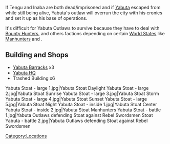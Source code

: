 If Tengu and Inaba are both dead/imprisoned and if
[Yabuta](Yabuta_of_the_Sands.md "wikilink") escaped from [](Tengu's_Vault.md) while still being alive, Yabuta's
outlaw will overrun the city with his cronies and set it up as his base
of operations.

It's difficult for Yabuta Outlaws to survive because they have to deal
with [Bounty Hunters](Bounty_Hunters.md "wikilink"), [](03%20-%20Projects%20&%20Wikis/Kenshi/Kenshi%20Wiki/Kenshi%20Wiki%20Template/Rebel_Swordsmen.md) and others factions depending on
certain [World States](World_States.md "wikilink") like
[Manhunters](Manhunters.md "wikilink") and [](Slave_Hunters.md).

## Building and Shops

- [Yabuta Barracks](Yabuta_Barracks "wikilink") x3
- [Yabuta HQ](Yabuta_HQ "wikilink")
- Trashed Building x6

Yabuta Stoat - large 1.jpg\|Yabuta Stoat Daylight Yabuta Stoat - large
2.jpg\|Yabuta Stoat Sunrise Yabuta Stoat - large 3.jpg\|Yabuta Stoat
Storm Yabuta Stoat - large 4.jpg\|Yabuta Stoat Sunset Yabuta Stoat -
large 5.jpg\|Yabuta Stoat Night Yabuta Stoat - inside 1.jpg\|Yabuta
Stoat Center Yabuta Stoat - inside 2.jpg\|Yabuta Stoat Manhunters Yabuta
Stoat - battle 1.jpg\|Yabuta Outlaws defending Stoat against Rebel
Swordsmen Stoat Yabuta - battle 2.jpg\|Yabuta Outlaws defending Stoat
against Rebel Swordsmen

[Category:Locations](Category:Locations "wikilink")